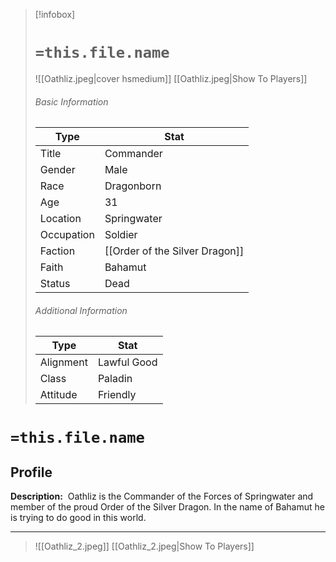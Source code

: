 > [!infobox]
> # `=this.file.name`
> ![[Oathliz.jpeg|cover hsmedium]]
> [[Oathliz.jpeg|Show To Players]]
> ###### Basic Information
> Type |  Stat |
> ---|---|
> Title | Commander |
> Gender | Male |
> Race | Dragonborn |
> Age | 31 |
> Location | Springwater |
> Occupation | Soldier |
> Faction | [[Order of the Silver Dragon]] |
> Faith | Bahamut |
> Status | Dead |
> ###### Additional Information
> Type |  Stat |
> ---|---|
> Alignment | Lawful Good |
> Class | Paladin |
> Attitude | Friendly |

# `=this.file.name`
## Profile

**Description:** 
Oathliz is the Commander of the Forces of Springwater and member of the proud Order of the Silver Dragon. In the name of Bahamut he is trying to do good in this world.

---
> ![[Oathliz_2.jpeg]]
> [[Oathliz_2.jpeg|Show To Players]]